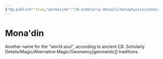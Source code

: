 ```yaml
---
{"dg-publish":true,"permalink":"/8-scholarly-details/metaphysics/cosmic-biology/mona-din/","noteIcon":""}
---
```


# Mona'din

Another name for the "world soul", according to ancient [[8. Scholarly Details/Magic/Alternative Magic/Geomancy\|geomantic]] traditions.